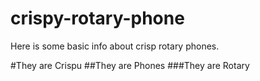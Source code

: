 # crispy-rotary-phone

Here is some basic info about crisp rotary phones.

#They are Crispu
##They are Phones
###They are Rotary
